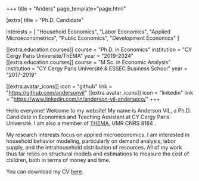 +++
title = "Anders"
page_template="page.html"

[extra]
title = "Ph.D. Candidate"

interests = [
  "Household Economics",
  "Labor Economics",
  "Applied Microeconometrics",
  "Public Economics",
  "Development Economics"
]

[[extra.education.courses]]
  course = "Ph.D. in Economics"
  institution = "CY Cergy Paris Université/ThEMA"
  year = "2019-2024"
[[extra.education.courses]]
  course = "M.Sc. in Economic Analysis"
  institution = "CY Cergy Paris Université & ESSEC Business School"
  year = "2017-2019"


[[extra.avatar_icons]]
  icon = "github"
  link = "https://github.com/andersonvil"
[[extra.avatar_icons]]
  icon = "linkedin"
  link = "https://www.linkedin.com/in/anderson-vil-anderseco/"
+++

Hello everyone! Welcome to my website!
My name is Anderson VIL, a Ph.D. Candidate in Economics and Teaching Assistant at CY Cergy Paris Université. I am also a member of [THEMA](https://thema.u-cergy.fr/), UMR CNRS 8184 . 

My research interests focus on applied microeconomics. I am interested in household behavior modeling, particularly on demand analysis, labor supply, and the intrahousehold distribution of resources. All of my work thus far relies on structural models and estimations to measure the cost of children, both in terms of money and time.


You can download my CV [here](https://drive.google.com/file/d/1lmx2zHVcC97Cfms7oVY1xAFQ1OEqvq-N/view?usp=sharing).

